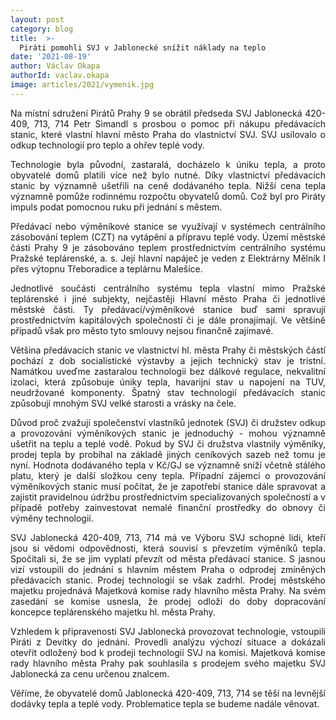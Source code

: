 ```yaml
---
layout: post
category: blog
title:  >-
  Piráti pomohli SVJ v Jablonecké snížit náklady na teplo
date: '2021-08-19'
author: Václav Okapa
authorId: vaclav.okapa
image: articles/2021/vymenik.jpg
---
```

<p style='text-align: justify;'>
Na místní sdružení Pirátů Prahy 9 se obrátil předseda SVJ Jablonecká 420-409, 713, 714 Petr Simandl s prosbou o pomoc při nákupu předávacích stanic, které vlastní hlavní město Praha do vlastnictví SVJ. SVJ usilovalo o odkup technologií pro teplo a ohřev teplé vody. 
</p><p style='text-align: justify;'>
Technologie byla původní, zastaralá, docházelo k úniku tepla, a proto obyvatelé domů platili více než bylo nutné. Díky vlastnictví předávacích stanic by významně ušetřili na ceně dodávaného tepla. Nižší cena tepla významně pomůže rodinnému rozpočtu obyvatelů domů. Což byl pro Piráty impuls podat pomocnou ruku při jednání s městem.
</p><p style='text-align: justify;'>
Předávací nebo výměníkové stanice se využívají v systémech centrálního zásobování teplem (CZT) na vytápění a přípravu teplé vody. Území městské části Prahy 9 je zásobováno teplem prostřednictvím centrálního systému Pražské teplárenské, a. s. Její hlavní napáječ je veden z Elektrárny Mělník I přes výtopnu Třeboradice a teplárnu Malešice.
</p><p style='text-align: justify;'>
Jednotlivé součásti centrálního systému tepla vlastní mimo Pražské teplárenské i jiné subjekty, nejčastěji Hlavní město Praha či jednotlivé městské části. Ty předávací/výměníkové stanice buď sami spravují prostřednictvím kapitálových společností či je dále pronajímají. Ve většině případů však pro město tyto smlouvy nejsou finančně zajímavé.
</p><p style='text-align: justify;'>
Většina předávacích stanic ve vlastnictví hl. města Prahy či městských částí pochází z dob socialistické výstavby a jejich technický stav je tristní. Namátkou uveďme zastaralou technologii bez dálkové regulace, nekvalitní izolaci, která způsobuje úniky tepla, havarijní stav u napojení na TUV, neudržované komponenty. Špatný stav technologií předávacích stanic způsobují mnohým SVJ velké starosti a vrásky na čele.
</p><p style='text-align: justify;'>
Důvod proč zvažují společenství vlastníků jednotek (SVJ) či družstev odkup a provozování výměníkových stanic je jednoduchý - mohou významně ušetřit na teplu a teplé vodě. Pokud by SVJ či družstva vlastnily výměníky, prodej tepla by probíhal na základě jiných ceníkových sazeb než tomu je nyní. Hodnota dodávaného tepla v Kč/GJ se významně sníží včetně stálého platu, který je další složkou ceny tepla. Případní zájemci o provozování výměníkových stanic musí počítat, že je zapotřebí stanice dále spravovat a zajistit pravidelnou údržbu prostřednictvím specializovaných společností a v případě potřeby zainvestovat nemalé finanční prostředky do obnovy či výměny technologií.
</p><p style='text-align: justify;'>
SVJ Jablonecká 420-409, 713, 714 má ve Výboru SVJ schopné lidi, kteří jsou si vědomi odpovědnosti, která souvisí s převzetím výměníků tepla. Spočítali si, že se jim vyplatí převzít od města předávací stanice. S jasnou vizí vstoupili do jednání s hlavním městem Praha o odprodej zmíněných předávacích stanic. Prodej technologií se však zadrhl. Prodej městského majetku projednává Majetková komise rady hlavního města Prahy. Na svém zasedání se komise usnesla, že prodej odloží do doby dopracování koncepce teplárenského majetku hl. města Prahy.
</p><p style='text-align: justify;'>
Vzhledem k připravenosti SVJ Jablonecká provozovat technologie, vstoupili Piráti z Devítky do jednání. Provedli analýzu výchozí situace a dokázali otevřít odložený bod k prodeji technologií SVJ na komisi. Majetková komise rady hlavního města Prahy pak souhlasila s prodejem svého majetku SVJ Jablonecká za cenu určenou znalcem. 
</p><p style='text-align: justify;'>
Věříme, že obyvatelé domů Jablonecká 420-409, 713, 714 se těší na levnější dodávky tepla a teplé vody. Problematice tepla se budeme nadále věnovat.
</p>
